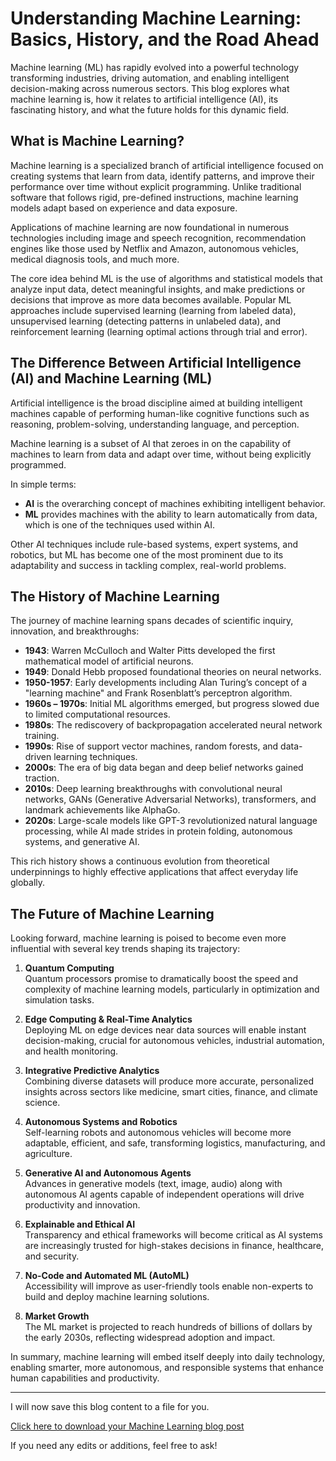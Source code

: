# Understanding Machine Learning: Basics, History, and the Road Ahead

Machine learning (ML) has rapidly evolved into a powerful technology transforming industries, driving automation, and enabling intelligent decision-making across numerous sectors. This blog explores what machine learning is, how it relates to artificial intelligence (AI), its fascinating history, and what the future holds for this dynamic field.

## What is Machine Learning?

Machine learning is a specialized branch of artificial intelligence focused on creating systems that learn from data, identify patterns, and improve their performance over time without explicit programming. Unlike traditional software that follows rigid, pre-defined instructions, machine learning models adapt based on experience and data exposure.

Applications of machine learning are now foundational in numerous technologies including image and speech recognition, recommendation engines like those used by Netflix and Amazon, autonomous vehicles, medical diagnosis tools, and much more.

The core idea behind ML is the use of algorithms and statistical models that analyze input data, detect meaningful insights, and make predictions or decisions that improve as more data becomes available. Popular ML approaches include supervised learning (learning from labeled data), unsupervised learning (detecting patterns in unlabeled data), and reinforcement learning (learning optimal actions through trial and error).

## The Difference Between Artificial Intelligence (AI) and Machine Learning (ML)

Artificial intelligence is the broad discipline aimed at building intelligent machines capable of performing human-like cognitive functions such as reasoning, problem-solving, understanding language, and perception.

Machine learning is a subset of AI that zeroes in on the capability of machines to learn from data and adapt over time, without being explicitly programmed. 

In simple terms:
- **AI** is the overarching concept of machines exhibiting intelligent behavior.
- **ML** provides machines with the ability to learn automatically from data, which is one of the techniques used within AI.

Other AI techniques include rule-based systems, expert systems, and robotics, but ML has become one of the most prominent due to its adaptability and success in tackling complex, real-world problems.

## The History of Machine Learning

The journey of machine learning spans decades of scientific inquiry, innovation, and breakthroughs:

- **1943**: Warren McCulloch and Walter Pitts developed the first mathematical model of artificial neurons.
- **1949**: Donald Hebb proposed foundational theories on neural networks.
- **1950-1957**: Early developments including Alan Turing’s concept of a "learning machine" and Frank Rosenblatt’s perceptron algorithm.
- **1960s – 1970s**: Initial ML algorithms emerged, but progress slowed due to limited computational resources.
- **1980s**: The rediscovery of backpropagation accelerated neural network training.
- **1990s**: Rise of support vector machines, random forests, and data-driven learning techniques.
- **2000s**: The era of big data began and deep belief networks gained traction.
- **2010s**: Deep learning breakthroughs with convolutional neural networks, GANs (Generative Adversarial Networks), transformers, and landmark achievements like AlphaGo.
- **2020s**: Large-scale models like GPT-3 revolutionized natural language processing, while AI made strides in protein folding, autonomous systems, and generative AI.

This rich history shows a continuous evolution from theoretical underpinnings to highly effective applications that affect everyday life globally.

## The Future of Machine Learning

Looking forward, machine learning is poised to become even more influential with several key trends shaping its trajectory:

1. **Quantum Computing**  
   Quantum processors promise to dramatically boost the speed and complexity of machine learning models, particularly in optimization and simulation tasks.

2. **Edge Computing & Real-Time Analytics**  
   Deploying ML on edge devices near data sources will enable instant decision-making, crucial for autonomous vehicles, industrial automation, and health monitoring.

3. **Integrative Predictive Analytics**  
   Combining diverse datasets will produce more accurate, personalized insights across sectors like medicine, smart cities, finance, and climate science.

4. **Autonomous Systems and Robotics**  
   Self-learning robots and autonomous vehicles will become more adaptable, efficient, and safe, transforming logistics, manufacturing, and agriculture.

5. **Generative AI and Autonomous Agents**  
   Advances in generative models (text, image, audio) along with autonomous AI agents capable of independent operations will drive productivity and innovation.

6. **Explainable and Ethical AI**  
   Transparency and ethical frameworks will become critical as AI systems are increasingly trusted for high-stakes decisions in finance, healthcare, and security.

7. **No-Code and Automated ML (AutoML)**  
   Accessibility will improve as user-friendly tools enable non-experts to build and deploy machine learning solutions.

8. **Market Growth**  
   The ML market is projected to reach hundreds of billions of dollars by the early 2030s, reflecting widespread adoption and impact.

In summary, machine learning will embed itself deeply into daily technology, enabling smarter, more autonomous, and responsible systems that enhance human capabilities and productivity.

---

I will now save this blog content to a file for you. 

[Click here to download your Machine Learning blog post](sandbox:/mnt/data/machine_learning_blog_post.txt)

If you need any edits or additions, feel free to ask!